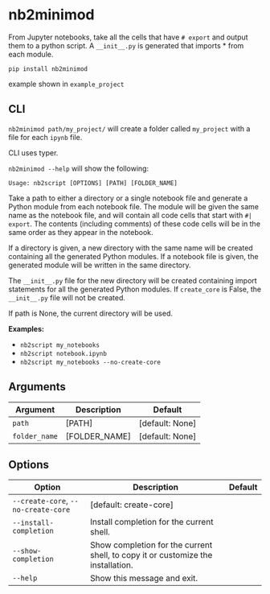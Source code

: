 # nb2minimod

From Jupyter notebooks, take all the cells that have `# export` and output them to a python script. A `__init__.py` is generated that imports * from each module.

`pip install nb2minimod`

example shown in `example_project`

## CLI

`nb2minimod path/my_project/` will create a folder called `my_project` with a file for each `ipynb` file.

CLI uses typer.

`nb2minimod --help` will show the following:

`Usage: nb2script [OPTIONS] [PATH] [FOLDER_NAME]`

Take a path to either a directory or a single notebook file and generate a Python module from each notebook file. The module will be given the same name as the notebook file, and will contain all code cells that start with `#| export`. The contents (including comments) of these code cells will be in the same order as they appear in the notebook.

If a directory is given, a new directory with the same name will be created containing all the generated Python modules. If a notebook file is given, the generated module will be written in the same directory.

The `__init__.py` file for the new directory will be created containing import statements for all the generated Python modules. If `create_core` is False, the `__init__.py` file will not be created.

If path is None, the current directory will be used.

**Examples:**
- `nb2script my_notebooks`
- `nb2script notebook.ipynb`
- `nb2script my_notebooks --no-create-core`

## Arguments
| Argument    | Description            | Default  |
|-------------|------------------------|----------|
| `path`      | [PATH]                 | [default: None] |
| `folder_name` | [FOLDER_NAME]         | [default: None] |

## Options
| Option                     | Description                                                       | Default                 |
|----------------------------|-------------------------------------------------------------------|-------------------------|
| `--create-core`, `--no-create-core` | [default: create-core]                                     |                         |
| `--install-completion`     | Install completion for the current shell.                        |                         |
| `--show-completion`        | Show completion for the current shell, to copy it or customize the installation. | |
| `--help`                   | Show this message and exit.                                      |                         |

